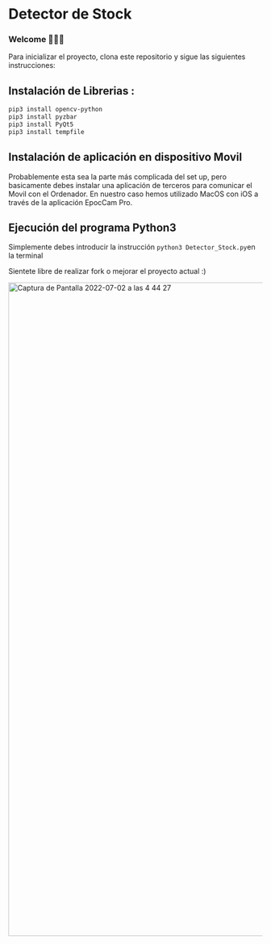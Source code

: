 # Detector de Stock 

### **Welcome 👾👾👾**
Para inicializar el proyecto, clona este repositorio y sigue las siguientes instrucciones:
## Instalación de Librerias :
```bash
pip3 install opencv-python
pip3 install pyzbar
pip3 install PyQt5
pip3 install tempfile
```
## Instalación de aplicación en dispositivo Movil
Probablemente esta sea la parte más complicada del set up, pero basicamente debes instalar una aplicación de terceros 
para comunicar el Movil con el Ordenador. En nuestro caso hemos utilizado MacOS con iOS a través de la aplicación EpocCam Pro.
    
## Ejecución del programa Python3 
    
Simplemente debes introducir la instrucción `python3 Detector_Stock.py`en la terminal

Sientete libre de realizar fork o mejorar el proyecto actual :) 



<img width="1295" alt="Captura de Pantalla 2022-07-02 a las 4 44 27" src="https://user-images.githubusercontent.com/62452212/176983835-da43187d-02b1-4d92-a565-43c82f5e87b2.png">
